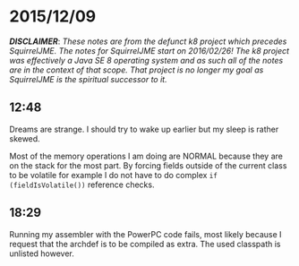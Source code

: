 # 2015/12/09

***DISCLAIMER***: _These notes are from the defunct k8 project which_
_precedes SquirrelJME. The notes for SquirrelJME start on 2016/02/26!_
_The k8 project was effectively a Java SE 8 operating system and as such_
_all of the notes are in the context of that scope. That project is no_
_longer my goal as SquirrelJME is the spiritual successor to it._

## 12:48

Dreams are strange. I should try to wake up earlier but my sleep is rather
skewed.

Most of the memory operations I am doing are NORMAL because they are on the
stack for the most part. By forcing fields outside of the current class to be
volatile for example I do not have to do complex `if (fieldIsVolatile())`
reference checks.

## 18:29

Running my assembler with the PowerPC code fails, most likely because I request
that the archdef is to be compiled as extra. The used classpath is unlisted
however.

